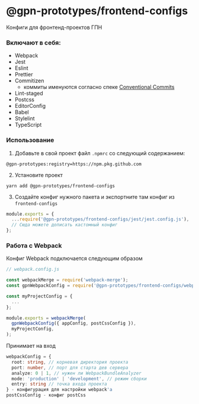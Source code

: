 # @gpn-prototypes/frontend-configs

Конфиги для фронтенд-проектов ГПН

### Включают в себя:

- Webpack
- Jest
- Eslint
- Prettier
- Commitizen
  - коммиты именуются согласно спеке [Conventional Commits](https://www.conventionalcommits.org/)
- Lint-staged
- Postcss
- EditorConfig
- Babel
- Stylelint
- TypeScript

### Использование

1. Добавьте в свой проект файл ```.npmrc``` со следующий содержанием:

```
@gpn-prototypes:registry=https://npm.pkg.github.com
```

2. Установите проект

```
yarn add @gpn-prototypes/frontend-configs
```

3. Создайте конфиг нужного пакета и экспортните там конфиг из ```frontend-configs```

```js
module.exports = {
  ...require('@gpn-prototypes/frontend-configs/jest/jest.config.js'),
  // Сюда можете дописать кастомный конфиг
};
```

### Работа с Webpack

Конфиг Webpack подключается следующим образом

```js
// webpack.config.js

const webpackMerge = require('webpack-merge');
const gpnWebpackConfig = require('@gpn-prototypes/frontend-configs/webpack.config.js');

const myProjectConfig = {
  ...
};

module.exports = webpackMerge(
  gpnWebpackConfig({ appConfig, postCssConfig }),
  myProjectConfig,
);

```

Принимает на вход

```ts
webpackConfig = {
  root: string, // корневая директория проекта
  port: number, // порт для старта дев сервера
  analyze: 0 | 1, // нужен ли WebpackBundleAnalyzer
  mode: 'production' | 'development', // режим сборки
  entry: string // точка входа проекта
} - конфигурация для настройки webpack'а
postCssConfig - конфиг postCss
```
